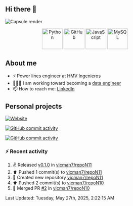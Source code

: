 ## Hi there 👋

![Capsule render](https://capsule-render.vercel.app/api?type=waving&height=300&color=gradient&text=Victor%20Tapias)

<div align="center">
  <img src="https://techstack-generator.vercel.app/python-icon.svg" alt="Python" width="65" height="65" />
  <img src="https://techstack-generator.vercel.app/github-icon.svg" alt="GitHub" width="65" height="65" />
  <img src="https://techstack-generator.vercel.app/js-icon.svg" alt="JavaScript" width="65" height="65" />
  <img src="https://techstack-generator.vercel.app/mysql-icon.svg" alt="MySQL" width="65" height="65" />
</div>

## About me

- ⚡️ Power lines engineer at [HMV Ingenieros](https://www.h-mv.com/General/Index.aspx?Lang=es-CO)
- 👨🏻‍💻 I am working toward becoming a [data engineer](https://platzi.com/ruta/data-engineer/?school=_escuela_datos_)
- 📫 How to reach me: [LinkedIn](https://www.linkedin.com/in/victor-manuel-tapias-serna-63b361114/)

## Personal projects

[![Website](https://img.shields.io/website?url=https%3A%2F%2Fvicman7.github.io%2Fabout%2F&up_message=Victor%20Tapias)](https://vicman7.github.io/about/)

[![GitHub commit activity](https://img.shields.io/github/commit-activity/t/vicman7/hyperblog)](https://github.com/vicman7/hyperblog)

[![GitHub commit activity](https://img.shields.io/github/commit-activity/t/vicman7/vicman7.github.io)](https://github.com/vicman7/vicman7.github.io)

### :zap: Recent activity
<!--RECENT_ACTIVITY:start-->
1. ✌️ Released [v0.1.0](https://github.com/vicman7/repoN11/releases/tag/v0.1.0) in [vicman7/repoN11](https://github.com/vicman7/repoN11)<br>
2. ⬆️ Pushed 1 commit(s) to [vicman7/repoN11](https://github.com/vicman7/repoN11)<br>
3. 📔 Created new repository [vicman7/repoN11](https://github.com/vicman7/repoN11)<br>
4. ⬆️ Pushed 2 commit(s) to [vicman7/repoN10](https://github.com/vicman7/repoN10)<br>
5. 🎉 Merged PR [#2](https://github.com/vicman7/repoN10/pull/2) in [vicman7/repoN10](https://github.com/vicman7/repoN10)<br>
<!--RECENT_ACTIVITY:end-->
<!--RECENT_ACTIVITY:last_update-->
Last Updated: Tuesday, May 27th, 2025, 2:22:15 AM
<!--RECENT_ACTIVITY:last_update_end-->
